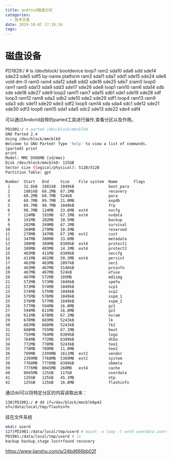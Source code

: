 ```yaml
---
title: android磁盘分区
categories:
  - 技术文章
date: 2019-10-07 17:18:16
tags:
---
```


# 磁盘设备
PD1829:/ # ls /dev/block/
bootdevice loop7    ram2 sda10 sda6 sdd   sde14 sde23 sde5 sdf5
by-name    platform ram3 sda11 sda7 sdd1  sde15 sde24 sde6 vold
dm-0       ram0     ram4 sda12 sda8 sdd2  sde16 sde25 sde7 zram0
loop0      ram1     ram5 sda13 sda9 sdd3  sde17 sde26 sde8
loop1      ram10    ram6 sda14 sdb  sde   sde18 sde27 sde9
loop2      ram11    ram7 sda15 sdb1 sde1  sde19 sde28 sdf
loop3      ram12    ram8 sda2  sdb2 sde10 sde2  sde29 sdf1
loop4      ram13    ram9 sda3  sdc  sde11 sde20 sde3  sdf2
loop5      ram14    sda  sda4  sdc1 sde12 sde21 sde30 sdf3
loop6      ram15    sda1 sda5  sdc2 sde13 sde22 sde4  sdf4

可以通过Andorid自带的parted工具进行操作,查看分区以及作用。
```bash
PD1901:/ # parted /dev/block/mmcblk0
GNU Parted 2.4
Using /dev/block/mmcblk0
Welcome to GNU Parted! Type 'help' to view a list of commands.
(parted) print
print
Model: MMC DV6DMB (sd/mmc)
Disk /dev/block/mmcblk0: 125GB
Sector size (logical/physical): 512B/512B
Partition Table: gpt

Number  Start   End     Size    File system  Name       Flags
 1      32.8kB  1081kB  1049kB               boot_para
 2      1081kB  68.2MB  67.1MB               recovery
 3      68.2MB  68.7MB  524kB                para
 4      68.7MB  89.7MB  21.0MB               expdb
 5      89.7MB  90.7MB  1049kB               frp
 6      90.7MB  124MB   33.6MB  ext4         nvcfg
 7      124MB   191MB   67.1MB  ext4         nvdata
 8      191MB   202MB   10.5MB               backup
 9      202MB   269MB   67.1MB               survival
10      269MB   279MB   10.5MB               reserved
11      279MB   347MB   67.1MB  ext2         cust
12      347MB   380MB   33.6MB               metadata
13      380MB   389MB   8389kB  ext4         protect1
14      389MB   403MB   14.1MB  ext4         protect2
15      403MB   411MB   8389kB               seccfg
16      411MB   461MB   50.3MB  ext4         persist
17      461MB   463MB   2097kB               sec1
18      463MB   467MB   3146kB               proinfo
19      467MB   467MB   524kB                efuse
20      467MB   572MB   105MB                md1img
21      572MB   573MB   1049kB               spmfw
22      573MB   574MB   1049kB               scp1
23      574MB   575MB   1049kB               scp2
24      575MB   576MB   1049kB               sspm_1
25      576MB   577MB   1049kB               sspm_2
26      577MB   594MB   16.8MB               gz1
27      594MB   611MB   16.8MB               gz2
28      611MB   678MB   67.1MB               nvram
29      678MB   683MB   5243kB               lk
30      683MB   688MB   5243kB               lk2
31      688MB   755MB   67.1MB               boot
32      755MB   764MB   8389kB               logo
33      764MB   772MB   8389kB               dtbo
34      772MB   778MB   5243kB               tee1
35      778MB   789MB   11.0MB               tee2
36      789MB   2399MB  1611MB  ext2         vendor
37      2399MB  7768MB  5369MB  ext2         system
38      7768MB  7776MB  8389kB               vbmeta
39      7776MB  8045MB  268MB   ext4         cache
40      8045MB  125GB   117GB                userdata
41      125GB   125GB   45.1MB               otp
42      125GB   125GB   16.8MB               flashinfo
```

通过dd可以将特定分区的内容读取出来：
```
130|PD1901:/ # dd if=/dev/block/mmcblk0p42 of=/data/local/tmp/flashinfo
```

挂在文件系统
```bash
mkdir userd
127|PD1901:/data/local/tmp/userd # mount -o loop -t ext4 userdata userd
PD1901:/data/local/tmp/userd # ls
backup backup_stage lost+found recovery
```
https://www.jianshu.com/p/24bd666bb02f
